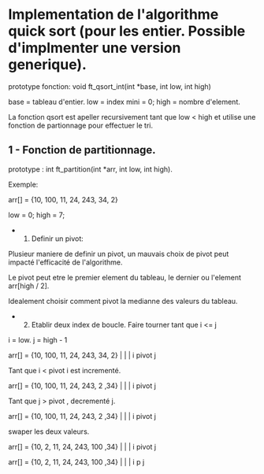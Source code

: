 # Implementation de l'algorithme quick sort (pour les entier. Possible d'implmenter une version generique).


prototype fonction: void	ft_qsort_int(int *base, int low, int high)

base = tableau d'entier.
low = index mini = 0;
high = nombre d'element.

La fonction qsort est apeller recursivement tant que low < high et utilise une fonction de partionnage pour effectuer le tri.


## 1 - Fonction de partitionnage.

prototype : int	ft_partition(int *arr, int low, int high).

Exemple:

arr[] = {10, 100, 11, 24, 243, 34, 2}

low = 0;
high = 7;

* 1) Definir un pivot:

Plusieur maniere de definir un pivot, un mauvais choix de pivot peut impacté l'efficacité de l'algorithme.

Le pivot peut etre le premier element du tableau, le dernier  ou l'element arr[high / 2].

Idealement choisir comment pivot la medianne des valeurs du tableau.

* 2) Etablir deux index de boucle. Faire tourner tant que i <= j

i = low.
j = high - 1

arr[] = {10, 100, 11, 24, 243, 34, 2}
         |             |           |
         i           pivot         j

Tant que i < pivot i est incrementé.

arr[] = {10,  100, 11, 24, 243, 2 ,34}
               |       |            |
               i     pivot          j

Tant que j > pivot , decrementé j.

arr[] = {10,  100, 11, 24, 243, 2 ,34}
               |       |        |
               i     pivot      j

swaper les deux valeurs.

arr[] = {10, 2, 11, 24, 243, 100 ,34}
             |       |        |
             i     pivot      j

arr[] = {10, 2, 11, 24, 243, 100 ,34}
                |   |    |
                i   p    j